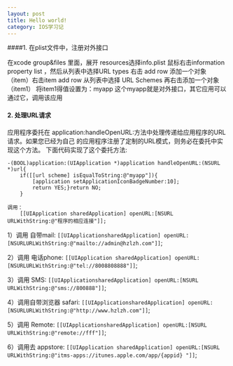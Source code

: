 ```yaml
---
layout: post
title: Hello world!
category: IOS学习记
---
```


####1. 在plist文件中，注册对外接口

在xcode group&files 里面，展开 resources选择info.plist 鼠标右击information property list ，然后从列表中选择URL types 右击 add row 添加一个对象（item）右击item add row 从列表中选择 URL Schemes 再右击添加一个对象（item1） 将item1得值设置为：myapp 这个myapp就是对外接口，其它应用可以通过它，调用该应用

#### 2. 处理URL请求

应用程序委托在 application:handleOpenURL:方法中处理传递给应用程序的URL请求。如果您已经为自己 的应用程序注册了定制的URL模式，则务必在委托中实现这个方法。 下面代码实现了这个委托方法:

	-(BOOL)application:(UIApplication *)application handleOpenURL:(NSURL *)url{
		if([[url scheme] isEqualToString:@"myapp"]){
			[application setApplicationIconBadgeNumber:10];
			return YES;}return NO;
		}

	调用：
		[[UIApplication sharedApplication] openURL:[NSURL URLWithString:@"程序的相应连接"]];


1）调用 自带mail: 
`[[UIApplicationsharedApplication] openURL:[NSURLURLWithString:@"mailto://admin@hzlzh.com"]]`;

2）调用 电话phone: 
`[[UIApplication sharedApplication] openURL:[NSURLURLWithString:@"tel://8008808888"]]`;

3）调用 SMS: 
`[[UIApplicationsharedApplication] openURL:[NSURL URLWithString:@"sms://800888"]]`;

4）调用自带浏览器 safari: 
`[[UIApplicationsharedApplication] openURL:[NSURLURLWithString:@"http://www.hzlzh.com"]]`;

5）调用 Remote: 
`[[UIApplicationsharedApplication] openURL:[NSURL URLWithString:@"remote://fff"]]`;

6）调用去 appstore: 
`[[UIApplication sharedApplication] openURL:[NSURL URLWithString:@"itms-apps://itunes.apple.com/app/{appid} "]]`;